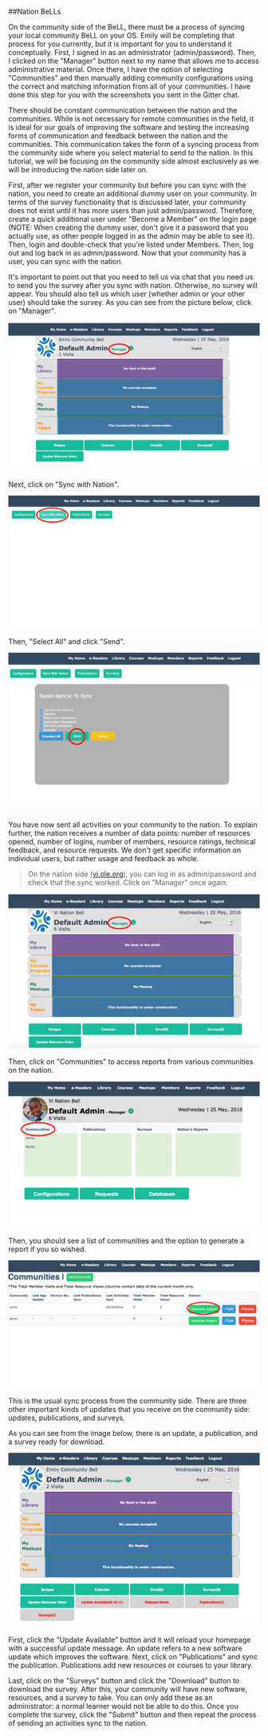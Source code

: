 ##Nation BeLLs

On the community side of the BeLL, there must be a process of syncing your local community BeLL on your OS. Emily will be completing that process for you currently, but it is important for you to understand it conceptually. First, I signed in as an administrator (admin/password). Then, I clicked on the "Manager" button next to my name that allows me to access administrative material. Once there, I have the option of selecting "Communities" and then manually adding community configurations using the correct and matching information from all of your communities. I have done this step for you with the screenshots you sent in the Gitter chat.

There should be constant communication between the nation and the communities. While is not necessary for remote communities in the field, it is ideal for our goals of improving the software and testing the increasing forms of communication and feedback between the nation and the communities. This communication takes the form of a syncing process from the community side where you select material to send to the nation. In this tutorial, we will be focusing on the community side almost exclusively as we will be introducing the nation side later on. 

First, after we register your community but before you can sync with the nation, you need to create an additional dummy user on your community. In terms of the survey functionality that is discussed later, your community does not exist until it has more users than just admin/password. Therefore, create a quick additional user under "Become a Member" on the login page (NOTE: When creating the dummy user, don't give it a password that you actually use, as other people logged in as the admin may be able to see it). Then, login and double-check that you're listed under Members. Then, log out and log back in as admin/password. Now that your community has a user, you can sync with the nation.
 
It's important to point out that you need to tell us via chat that you need us to send you the survey after you sync with nation. Otherwise, no survey will appear. You should also tell us which user (whether admin or your other user) should take the survey. As you can see from the picture below, click on "Manager".

![Clicking on "Manager"](/pages/uploads/images/nation.md1.png)

Next, click on "Sync with Nation".

![Clicking on "Sync with Nation"](/pages/uploads/images/nation.md2.png)

Then, "Select All" and click "Send".

![Clicking on "Select All" and "Send"](/pages/uploads/images/nation.md3.png)

You have now sent all activities on your community to the nation. To explain further, the nation receives a number of data points: number of resources opened, number of logins, number of members, resource ratings, technical feedback, and resource requests. We don't get specific information on individual users, but rather usage and feedback as whole. 

> On the nation side ([vi.ole.org](http://vi.ole.org)), you can log in as admin/password and check that the sync worked. Click on "Manager" once again.

![Clicking on "Manager" after logging in on the nation](/pages/uploads/images/nation.md4.png)

Then, click on "Communities" to access reports from various communities on the nation.

![Clicking on "Communities"](/pages/uploads/images/nation.md5.png)

Then, you should see a list of communities and the option to generate a report if you so wished.

![Generate Report](/pages/uploads/images/nation.md6.png)

This is the usual sync process from the community side. There are three other important kinds of updates that you receive on the community side: updates, publications, and surveys.  

As you can see from the image below, there is an update, a publication, and a survey ready for download. 

![Update, Publication, and Survey ready from the nation](/pages/uploads/images/nation.md7.png)

First, click the "Update Available" button and it will reload your homepage with a successful update message. An update refers to a new software update which improves the software. Next, click on "Publications" and sync the publication. Publications add new resources or courses to your library. 

Last, click on the "Surveys" button and click the "Download" button to download the survey. After this, your community will have new software, resources, and a survey to take. You can only add these as an administrator: a normal learner would not be able to do this. Once you complete the survey, click the "Submit" button and then repeat the process of sending an activities sync to the nation.
